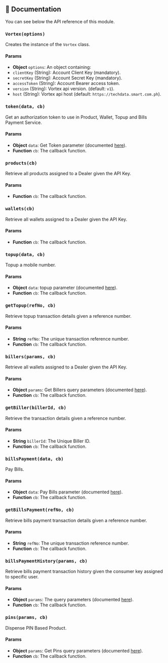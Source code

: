 
## :memo: Documentation

You can see below the API reference of this module.

### `Vortex(options)`
Creates the instance of the `Vortex` class.

#### Params

 - **Object** `options`: An object containing:
 - `clientKey` (String): Account Client Key (mandatory).
 - `secretKey` (String): Account Secret Key (mandatory).
 - `accessToken` (String): Account Bearer access token.
 - `version` (String): Vortex api version. (default: `v1`).
 - `host` (String): Vortex api host (default: `https://techdata.smart.com.ph`).


### `token(data, cb)`
Get an authorization token to use in Product, Wallet, Topup and Bills Payment Service.

#### Params

- **Object** `data`: Get Token parameter (documented [here](https://www.myvortex1.com/api_documentation#resources-get-token)).
- **Function** `cb`: The callback function.


### `products(cb)`
Retrieve all products assigned to a Dealer given the API Key.

#### Params

- **Function** `cb`: The callback function.


### `wallets(cb)`
Retrieve all wallets assigned to a Dealer given the API Key.

#### Params

- **Function** `cb`: The callback function.


### `topup(data, cb)`
Topup a mobile number.

#### Params

- **Object** `data`: topup parameter (documented [here](https://www.myvortex1.com/api_documentation#resources-create-transaction)).
- **Function** `cb`: The callback function.


### `getTopup(refNo, cb)`
Retrieve topup transaction details given a reference number.

#### Params

- **String** `refNo`: The unique transaction reference number.
- **Function** `cb`: The callback function.


### `billers(params, cb)`
Retrieve all wallets assigned to a Dealer given the API Key.

#### Params

- **Object** `params`: Get Billers query parameters (documented [here](https://www.myvortex1.com/api_documentation#resources-get-billers)).
- **Function** `cb`: The callback function.


### `getBiller(billerId, cb)`
Retrieve the transaction details given a reference number.

#### Params

- **String** `billerId`: The Unique Biller ID.
- **Function** `cb`: The callback function.


### `billsPayment(data, cb)`
Pay Bills.

#### Params

- **Object** `data`: Pay Bills parameter (documented [here](https://www.myvortex1.com/api_documentation#resources-pay)).
- **Function** `cb`: The callback function.


### `getBillsPayment(refNo, cb)`
Retrieve bills payment transaction details given a reference number.

#### Params

- **String** `refNo`: The unique transaction reference number.
- **Function** `cb`: The callback function.


### `billsPaymentHistory(params, cb)`
Retrieve bills payment transaction history given the consumer key assigned to specific user.

#### Params

- **Object** `params`: The query parameters (documented [here](https://www.myvortex1.com/api_documentation#resources-get-biller-history)).
- **Function** `cb`: The callback function.


### `pins(params, cb)`
Dispense PIN Based Product.

#### Params

- **Object** `params`: Get Pins query parameters (documented [here](https://www.myvortex1.com/api_documentation#resources-get-pins)).
- **Function** `cb`: The callback function.
